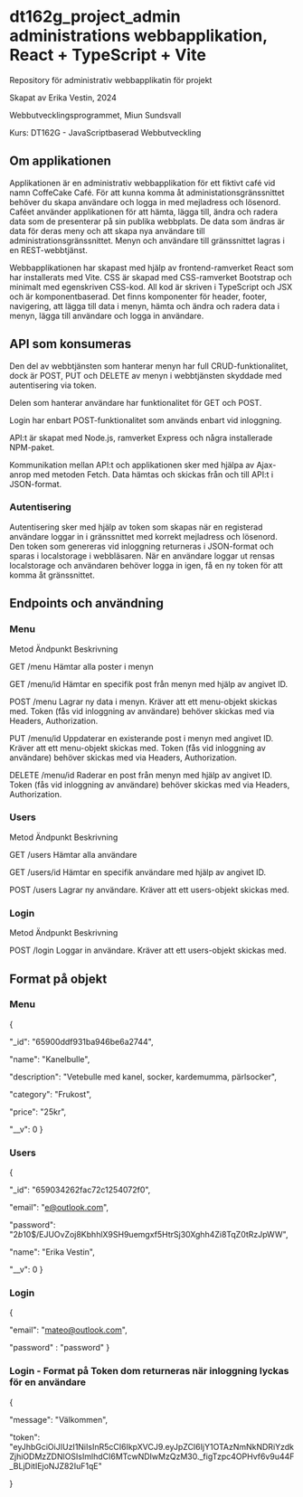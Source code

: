 # dt162g_project_admin administrations webbapplikation, React + TypeScript + Vite

Repository för administrativ webbapplikatin för projekt

Skapat av Erika Vestin, 2024

Webbutvecklingsprogrammet, Miun Sundsvall

Kurs: DT162G - JavaScriptbaserad Webbutveckling

## Om applikationen 
Applikationen är en administrativ webbapplikation för ett fiktivt café vid namn CoffeCake Café. För att kunna komma åt administationsgränssnittet behöver du skapa användare och logga in med mejladress och lösenord. 
Caféet använder applikationen för att hämta, lägga till, ändra och radera data som de presenterar på sin publika webbplats. De data som ändras är data för deras meny och att skapa nya användare till administrationsgränssnittet. Menyn och användare till gränssnittet lagras i en REST-webbtjänst.

Webbapplikationen har skapast med hjälp av frontend-ramverket React som har installerats med Vite. CSS är skapad med CSS-ramverket Bootstrap och minimalt med egenskriven CSS-kod. All kod är skriven i TypeScript och JSX och är komponentbaserad. Det finns komponenter för header, footer, navigering, att lägga till data i menyn, hämta och ändra och radera data i menyn, lägga till användare och logga in användare. 

## API som konsumeras

Den del av webbtjänsten som hanterar menyn har full CRUD-funktionalitet, dock är POST, PUT och DELETE av menyn i webbtjänsten skyddade med autentisering via token.

Delen som hanterar användare har funktionalitet för GET och POST. 

Login har enbart POST-funktionalitet som används enbart vid inloggning.

API:t är skapat med Node.js, ramverket Express och några installerade NPM-paket.

Kommunikation mellan API:t och applikationen sker med hjälpa av Ajax-anrop med metoden Fetch. Data hämtas och skickas från och till API:t i JSON-format.

### Autentisering
Autentisering sker med hjälp av token som skapas när en registerad användare loggar in i gränssnittet med korrekt mejladress och lösenord. Den token som genereras vid inloggning returneras i JSON-format och sparas i localstorage i webbläsaren. När en användare loggar ut rensas localstorage och användaren behöver logga in igen, få en ny token för att komma åt gränssnittet.

## Endpoints och användning

### Menu
Metod Ändpunkt Beskrivning

GET /menu Hämtar alla poster i menyn

GET /menu/id Hämtar en specifik post från menyn med hjälp av angivet ID.

POST /menu Lagrar ny data i menyn. Kräver att ett menu-objekt skickas med. Token (fås vid inloggning av användare) behöver skickas med via Headers, Authorization.

PUT /menu/id Uppdaterar en existerande post i menyn med angivet ID. Kräver att ett menu-objekt skickas med. Token (fås vid inloggning av användare) behöver skickas med via Headers, Authorization.

DELETE /menu/id Raderar en post från menyn med hjälp av angivet ID. Token (fås vid inloggning av användare) behöver skickas med via Headers, Authorization.

### Users
Metod Ändpunkt Beskrivning

GET /users Hämtar alla användare

GET /users/id Hämtar en specifik användare med hjälp av angivet ID.

POST /users Lagrar ny användare. Kräver att ett users-objekt skickas med.

### Login
Metod Ändpunkt Beskrivning

POST /login Loggar in användare. Kräver att ett users-objekt skickas med.


## Format på objekt

### Menu
{

"_id": "65900ddf931ba946be6a2744",

"name": "Kanelbulle",

"description": "Vetebulle med kanel, socker, kardemumma, pärlsocker",

"category": "Frukost",

"price": "25kr",

"__v": 0
}

### Users
{

"_id": "659034262fac72c1254072f0",

"email": "e@outlook.com",

"password": "$2b$10$/EJUOvZoj8KbhhlX9SH9uemgxf5HtrSj30Xghh4Zi8TqZ0tRzJpWW",

"name": "Erika Vestin",

"__v": 0
}

### Login
{

"email": "mateo@outlook.com",

"password" : "password"
}

### Login - Format på Token dom returneras när inloggning lyckas för en användare
{

"message": "Välkommen",

"token": "eyJhbGciOiJIUzI1NiIsInR5cCI6IkpXVCJ9.eyJpZCI6IjY1OTAzNmNkNDRiYzdkZjhiODMzZDNlOSIsImlhdCI6MTcwNDIwMzQzM30._figTzpc4OPHvf6v9u44F_BLjDitIEjoNJZ82IuF1qE"

}



